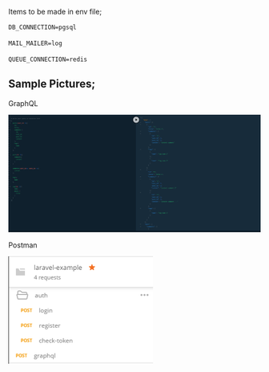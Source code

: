 Items to be made in env file;
    
    DB_CONNECTION=pgsql
    
    MAIL_MAILER=log
    
    QUEUE_CONNECTION=redis
    

Sample Pictures;
-
GraphQL

![image GraphQL](images/graphql.PNG)

Postman

![image Postman](images/postman.PNG)
